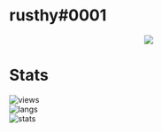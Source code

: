 # rusthy#0001

<p align="center">
  <a href="https://github.com/rusthyy">
    <img src="[https://discord.c99.nl/widget/theme-1/781308123516370954.png](https://discord.c99.nl/widget/theme-4/781308123516370954.png)"/>
     </a>
</p>

# Stats
![views](https://komarev.com/ghpvc/?username=weloveyouduh&color=lightgrey) <br>
![langs](https://github-readme-stats.vercel.app/api/top-langs/?username=WeLoveYouDuh&layout=compact&theme=dark) </br>
![stats](https://github-readme-stats.vercel.app/api?username=WeLoveYouDuh&show_icons=true&theme=dark)
